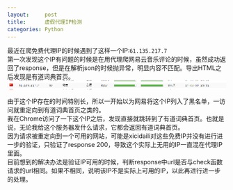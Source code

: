 ```yaml
---
layout:     post
title:      虚假代理IP检测
categories: Python
---
```


最近在爬免费代理IP的时候遇到了这样一个IP:`61.135.217.7`  
第一次发现这个IP有问题的时候是在用代理爬网易云音乐评论的时候，虽然成功返回了response，但是在解析json的时候抛异常，明显内容不匹配。导出HTML之后发现是有道词典首页。  
![0](/resource/2017-09-09-Check-Fake-Proxy/0.png)

由于这个IP存在的时间特别长，所以一开始以为网易将这个IP列入了黑名单，一访问就重定向到有道词典首页之类的。  
我在Chrome访问了一下这个IP之后，发现直接就跳转到了有道词典首页。也就是说，无论我给这个服务器发什么请求，它都会返回有道词典首页。  
因为请求被重定向到一个可用的网站，可能是xicidaili对这些免费IP并没有进行进一步的验证，只验证了response 200，导致这个实际上无用的IP一直混在代理IP里面。  
目前想到的解决办法是验证IP可用的时候，判断response中url是否与check函数请求的url相同。如果不相同，说明该IP不是实际上可用的IP，以此再进行进一步的处理。